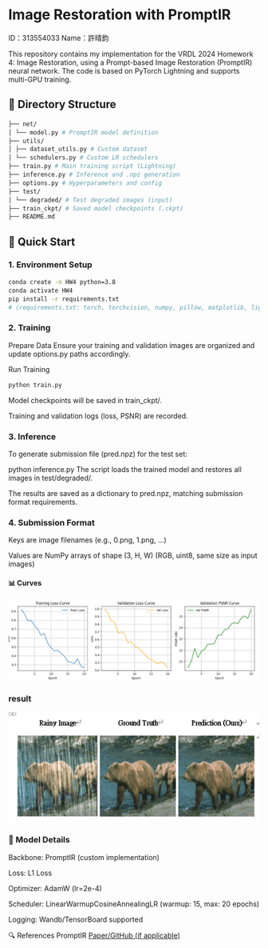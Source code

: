 # Image Restoration with PromptIR

ID：313554033
Name：許晴鈞

This repository contains my implementation for the VRDL 2024 Homework 4: Image Restoration, using a Prompt-based Image Restoration (PromptIR) neural network. The code is based on PyTorch Lightning and supports multi-GPU training.

## 📂 Directory Structure
```bash
├── net/
│ └── model.py # PromptIR model definition
├── utils/
│ ├── dataset_utils.py # Custom dataset
│ └── schedulers.py # Custom LR schedulers
├── train.py # Main training script (Lightning)
├── inference.py # Inference and .npz generation
├── options.py # Hyperparameters and config
├── test/
│ └── degraded/ # Test degraded images (input)
├── train_ckpt/ # Saved model checkpoints (.ckpt)
├── README.md
```

## 🚀 Quick Start

### 1. Environment Setup

```bash
conda create -n HW4 python=3.8
conda activate HW4
pip install -r requirements.txt
# (requirements.txt: torch, torchvision, numpy, pillow, matplotlib, lightning, tqdm, wandb, etc.)
```
### 2. Training
Prepare Data
Ensure your training and validation images are organized and update options.py paths accordingly.

Run Training
```python
python train.py
```
Model checkpoints will be saved in train_ckpt/.

Training and validation logs (loss, PSNR) are recorded.

### 3. Inference
To generate submission file (pred.npz) for the test set:


python inference.py
The script loads the trained model and restores all images in test/degraded/.

The results are saved as a dictionary to pred.npz, matching submission format requirements.

### 4. Submission Format
Keys are image filenames (e.g., 0.png, 1.png, ...)

Values are NumPy arrays of shape (3, H, W) (RGB, uint8, same size as input images)

#### 📊  Curves
![alt text](image-1.png)


### result
![alt text](image.png)
### 🔧 Model Details
Backbone: PromptIR (custom implementation)

Loss: L1 Loss

Optimizer: AdamW (lr=2e-4)

Scheduler: LinearWarmupCosineAnnealingLR (warmup: 15, max: 20 epochs)

Logging: Wandb/TensorBoard supported

🔍 References
PromptIR [Paper/GitHub (if applicable)](https://github.com/va1shn9v/PromptIR)
